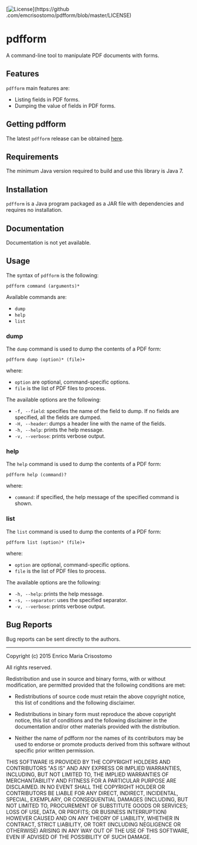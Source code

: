 [![License](https://img.shields.io/badge/license-BSD--3-blue.svg?style=flat)](https://github
.com/emcrisostomo/pdfform/blob/master/LICENSE)

pdfform
=======

A command-line tool to manipulate PDF documents with forms.

Features
--------

`pdfform` main features are:

  * Listing fields in PDF forms.
  * Dumping the value of fields in PDF forms.

Getting pdfform
---------------

The latest `pdfform` release can be obtained [here][latest].

[latest]: https://github.com/emcrisostomo/pdfform/releases/latest

Requirements
------------

The minimum Java version required to build and use this library is Java 7.

Installation
------------

`pdfform` is a Java program packaged as a JAR file with dependencies and requires no installation. 

Documentation
-------------

Documentation is not yet available.

Usage
-----

The syntax of `pdfform` is the following:

    pdfform command (arguments)*

Available commands are:

  * `dump`
  * `help`
  * `list`

### dump

The `dump` command is used to dump the contents of a PDF form:

    pdfform dump (option)* (file)+

where:

  * `option` are optional, command-specific options.
  * `file` is the list of PDF files to process.
  
The available options are the following:

  * `-f, --field`: specifies the name of the field to dump.  If no fields are specified, all the fields are dumped.
  * `-H, --header`: dumps a header line with the name of the fields.
  * `-h, --help`: prints the help message.
  * `-v, --verbose`: prints verbose output.

### help

The `help` command is used to dump the contents of a PDF form:

    pdfform help (command)?

where:

  * `command`: if specified, the help message of the specified command is shown.
  
### list

The `list` command is used to dump the contents of a PDF form:

    pdfform list (option)* (file)+

where:

  * `option` are optional, command-specific options.
  * `file` is the list of PDF files to process.
  
The available options are the following:

  * `-h, --help`: prints the help message.
  * `-s, --separator`: uses the specified separator.
  * `-v, --verbose`: prints verbose output.

Bug Reports
-----------

Bug reports can be sent directly to the authors.

-----

Copyright (c) 2015 Enrico Maria Crisostomo

All rights reserved.

Redistribution and use in source and binary forms, with or without modification,
are permitted provided that the following conditions are met:

  * Redistributions of source code must retain the above copyright notice, this
    list of conditions and the following disclaimer.

  * Redistributions in binary form must reproduce the above copyright notice,
    this list of conditions and the following disclaimer in the documentation
    and/or other materials provided with the distribution.

  * Neither the name of pdfform nor the names of its contributors may be used to
    endorse or promote products derived from this software without specific
    prior written permission.

THIS SOFTWARE IS PROVIDED BY THE COPYRIGHT HOLDERS AND CONTRIBUTORS "AS IS" AND
ANY EXPRESS OR IMPLIED WARRANTIES, INCLUDING, BUT NOT LIMITED TO, THE IMPLIED
WARRANTIES OF MERCHANTABILITY AND FITNESS FOR A PARTICULAR PURPOSE ARE
DISCLAIMED. IN NO EVENT SHALL THE COPYRIGHT HOLDER OR CONTRIBUTORS BE LIABLE FOR
ANY DIRECT, INDIRECT, INCIDENTAL, SPECIAL, EXEMPLARY, OR CONSEQUENTIAL DAMAGES
(INCLUDING, BUT NOT LIMITED TO, PROCUREMENT OF SUBSTITUTE GOODS OR SERVICES;
LOSS OF USE, DATA, OR PROFITS; OR BUSINESS INTERRUPTION) HOWEVER CAUSED AND ON
ANY THEORY OF LIABILITY, WHETHER IN CONTRACT, STRICT LIABILITY, OR TORT
(INCLUDING NEGLIGENCE OR OTHERWISE) ARISING IN ANY WAY OUT OF THE USE OF THIS
SOFTWARE, EVEN IF ADVISED OF THE POSSIBILITY OF SUCH DAMAGE.